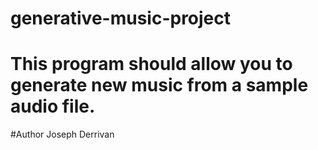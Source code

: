 # generative-music-project
# This program should allow you to generate new music from a sample audio file.
#Author Joseph Derrivan
